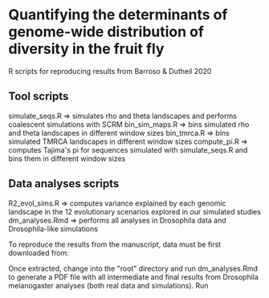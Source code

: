 # Quantifying the determinants of genome-wide distribution of diversity in the fruit fly
R scripts for reproducing results from Barroso & Dutheil 2020

## Tool scripts
simulate_seqs.R => simulates rho and theta landscapes and performs coalescent simulations with SCRM
bin_sim_maps.R => bins simulated rho and theta landscapes in different window sizes
bin_tmrca.R => bins simulated TMRCA landscapes in different window sizes
compute_pi.R => computes Tajima's pi for sequences simulated with simulate_seqs.R and bins them in different window sizes

## Data analyses scripts
R2_evol_sims.R => computes variance explained by each genomic landscape in the 12 evolutionary scenarios explored in our simulated studies
dm_analyses.Rmd => performs all analyses in Drosophila data and Drosophila-like simulations

To reproduce the results from the manuscript, data must be first downloaded from:

Once extracted, change into the "root" directory and run dm_analyses.Rmd to generate a PDF file with all intermediate and final results from Drosophila melanogaster analyses (both real data and simulations). Run 
